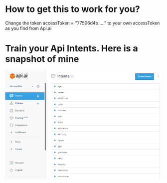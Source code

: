 # How to get this to work for you?
  Change the token accessToken = "77506d4b....." to your own accessToken as you find from Api.ai
# Train your Api Intents. Here is a snapshot of mine
![Image of My Api Intents](/todo.png)
